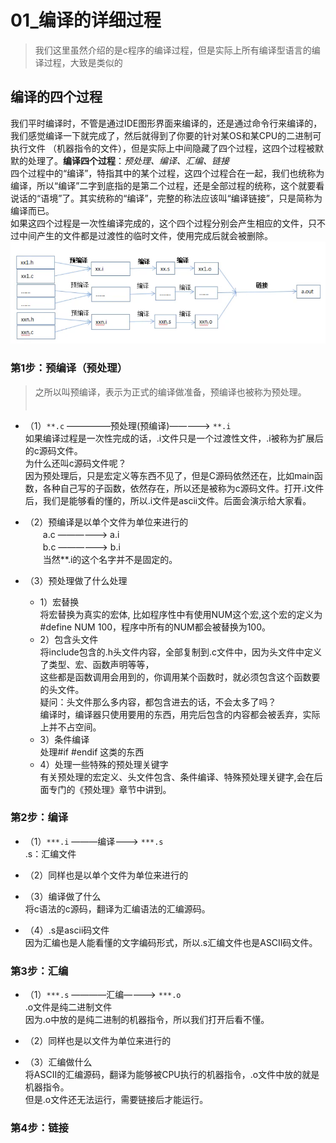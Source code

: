 # 01_编译的详细过程
> 我们这里虽然介绍的是c程序的编译过程，但是实际上所有编译型语言的编译过程，大致是类似的

## 编译的四个过程
 我们平时编译时，不管是通过IDE图形界面来编译的，还是通过命令行来编译的，我们感觉编译一下就完成了，然后就得到了你要的针对某OS和某CPU的二进制可执行文件
（机器指令的文件），但是实际上中间隐藏了四个过程，这四个过程被默默的处理了。**编译四个过程**：_预处理、编译、汇编、链接_<br/>
 四个过程中的“编译”，特指其中的某个过程，这四个过程合在一起，我们也统称为编译，所以“编译”二字到底指的是第二个过程，还是全部过程的统称，这个就要看说话的“语境”了。其实统称的“编译”，完整的称法应该叫“编译链接”，只是简称为编译而已。<br/>
如果这四个过程是一次性编译完成的，这个四个过程分别会产生相应的文件，只不过中间产生的文件都是过渡性的临时文件，使用完成后就会被删除。<br/>
![编译过程](编译过程图示.png)

### 第1步：预编译（预处理）
> 之所以叫预编译，表示为正式的编译做准备，预编译也被称为预处理。
　　　　　　　　　
+ （1）`**.c`  —————预处理(预编译)—————> `**.i`
  <br/> 如果编译过程是一次性完成的话，.i文件只是一个过渡性文件，.i被称为扩展后的c源码文件。
  <br/>为什么还叫c源码文件呢？
  <br/>因为预处理后，只是宏定义等东西不见了，但是C源码依然还在，比如main函数，各种自己写的子函数，依然存在，所以还是被称为c源码文件。打开.i文件后，我们是能够看的懂的，所以.i文件是ascii文件。后面会演示给大家看。<br/>
+ （2）预编译是以单个文件为单位来进行的<br/>
        　　a.c ——————> a.i <br/>
        　　b.c ——————> b.i <br/>
  　　当然**.i的这个名字并不是固定的。<br/>

+ （3）预处理做了什么处理
    +  1）宏替换<br/>
          将宏替换为真实的宏体, 比如程序性中有使用NUM这个宏,这个宏的定义为#define NUM 100，程序中所有的NUM都会被替换为100。
    +  2）包含头文件<br/>
          将include包含的.h头文件内容，全部复制到.c文件中，因为头文件中定义了类型、宏、函数声明等等，<br/>
          这些都是函数调用会用到的，你调用某个函数时，就必须包含这个函数要的头文件。<br/>
          疑问：头文件那么多内容，都包含进去的话，不会太多了吗？<br/>
          编译时，编译器只使用要用的东西，用完后包含的内容都会被丢弃，实际上并不占空间。
    +  3）条件编译<br/>
              处理#if  #endif 这类的东西
    +  4）处理一些特殊的预处理关键字<br/>
          有关预处理的宏定义、头文件包含、条件编译、特殊预处理关键字,会在后面专门的《预处理》章节中讲到。
          
### 第2步：编译
             
  + （1）`***.i` ———编译———> `***.s` <br/>
    .s：汇编文件

  + （2）同样也是以单个文件为单位来进行的

  + （3）编译做了什么<br/>
    将c语法的c源码，翻译为汇编语法的汇编源码。

  + （4）.s是ascii码文件<br/>
    因为汇编也是人能看懂的文字编码形式，所以.s汇编文件也是ASCII码文件。
    
### 第3步：汇编
								
  + （1）`***.s` ————汇编————> `***.o` <br/>
    .o文件是纯二进制文件<br/>
     因为.o中放的是纯二进制的机器指令，所以我们打开后看不懂。
     
  + （2）同样也是以文件为单位来进行的

  + （3）汇编做什么<br/>
     将ASCII的汇编源码，翻译为能够被CPU执行的机器指令，.o文件中放的就是机器指令。<br/>
     但是.o文件还无法运行，需要链接后才能运行。
     
### 第4步：链接

                        
